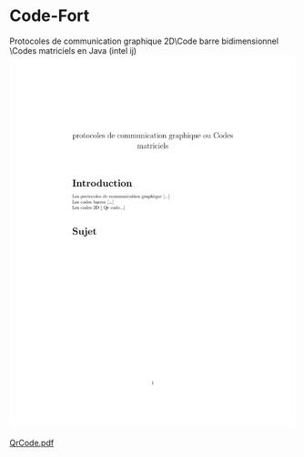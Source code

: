 # Code-Fort
Protocoles de communication graphique 2D\Code barre  bidimensionnel \Codes matriciels en Java (intel ij)
</br>
<img src="/ressources/QrCode.pdf" alt="My cool logo"/>
</br>
<Document file="/ressources/QrCode.pdf" />
</br>
[QrCode.pdf](https://github.com/ardelain/Code-Fort/blob/master/ressources/QrCode.pdf)
</br>
<Document file="/ressources/QrCode.pdf" />

